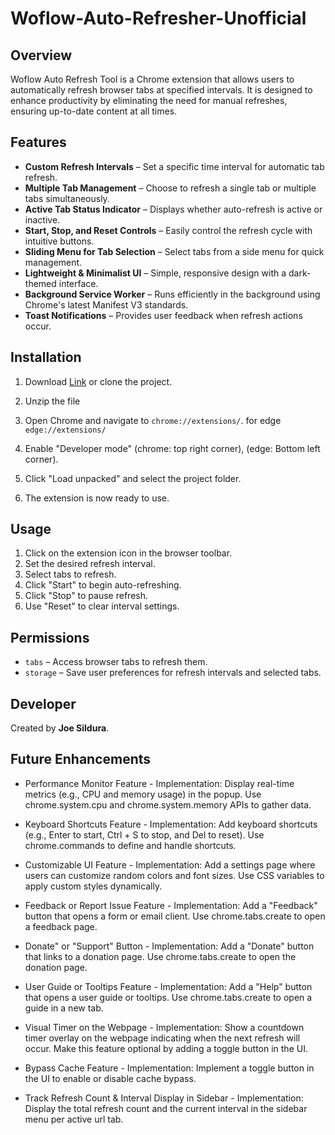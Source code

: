 # Woflow-Auto-Refresher-Unofficial

## Overview
Woflow Auto Refresh Tool is a Chrome extension that allows users to automatically refresh browser tabs at specified intervals. It is designed to enhance productivity by eliminating the need for manual refreshes, ensuring up-to-date content at all times.

## Features
- **Custom Refresh Intervals** – Set a specific time interval for automatic tab refresh.
- **Multiple Tab Management** – Choose to refresh a single tab or multiple tabs simultaneously.
- **Active Tab Status Indicator** – Displays whether auto-refresh is active or inactive.
- **Start, Stop, and Reset Controls** – Easily control the refresh cycle with intuitive buttons.
- **Sliding Menu for Tab Selection** – Select tabs from a side menu for quick management.
- **Lightweight & Minimalist UI** – Simple, responsive design with a dark-themed interface.
- **Background Service Worker** – Runs efficiently in the background using Chrome's latest Manifest V3 standards.
- **Toast Notifications** – Provides user feedback when refresh actions occur.

## Installation
1. Download [Link](https://github.com/user-attachments/files/19006284/Auto.Refresh.Tool.v1.2.zip) or clone the project.

2. Unzip the file
3. Open Chrome and navigate to `chrome://extensions/`. for edge `edge://extensions/`
4. Enable "Developer mode" (chrome: top right corner), (edge: Bottom left corner).
5. Click "Load unpacked" and select the project folder.
6. The extension is now ready to use.

## Usage
1. Click on the extension icon in the browser toolbar.
2. Set the desired refresh interval.
3. Select tabs to refresh.
4. Click "Start" to begin auto-refreshing.
5. Click "Stop" to pause refresh.
6. Use "Reset" to clear interval settings.

## Permissions
- `tabs` – Access browser tabs to refresh them.
- `storage` – Save user preferences for refresh intervals and selected tabs.

## Developer
Created by **Joe Sildura**.

## Future Enhancements
- Performance Monitor Feature -
Implementation:
Display real-time metrics (e.g., CPU and memory usage) in the popup.
Use chrome.system.cpu and chrome.system.memory APIs to gather data.

- Keyboard Shortcuts Feature -
Implementation:
Add keyboard shortcuts (e.g., Enter to start, Ctrl + S to stop, and Del to reset).
Use chrome.commands to define and handle shortcuts.

- Customizable UI Feature -
Implementation:
Add a settings page where users can customize random colors and font sizes.
Use CSS variables to apply custom styles dynamically.

- Feedback or Report Issue Feature -
Implementation:
Add a "Feedback" button that opens a form or email client.
Use chrome.tabs.create to open a feedback page.

- Donate" or "Support" Button -
Implementation:
Add a "Donate" button that links to a donation page.
Use chrome.tabs.create to open the donation page.

- User Guide or Tooltips Feature -
Implementation:
Add a "Help" button that opens a user guide or tooltips.
Use chrome.tabs.create to open a guide in a new tab.

- Visual Timer on the Webpage -
Implementation:
Show a countdown timer overlay on the webpage indicating when the next refresh will occur.
Make this feature optional by adding a toggle button in the UI.

- Bypass Cache Feature -
Implementation:
Implement a toggle button in the UI to enable or disable cache bypass.

- Track Refresh Count & Interval Display in Sidebar -
Implementation:
Display the total refresh count and the current interval in the sidebar menu per active url tab.
